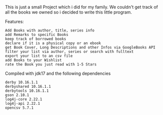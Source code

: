 This is just a small Project which i did for my family. We couldn't get track of all the books we owned so i decided to write this little program.

Features:

    Add Books with author, title, series info
    add Remarks to specific Books
    keep track of borrowed books
    declare if it is a physical copy or an ebook
    get Book Cover, Long Descriptions and other Infos via GoogleBooks API
    filter your list via author, series or search with fulltext
    export your list to an csv file
    add Books to your Wishlist
    rate the Book you just read with 1-5 Stars

Compiled with jdk17 and the following dependencies

    derby 10.16.1.1
    derbyshared 10.16.1.1
    derbytools 10.16.1.1
    gson 2.10.1
    log4j-core 2.22.1
    log4j-api 2.22.1
    opencsv 5.7.1
